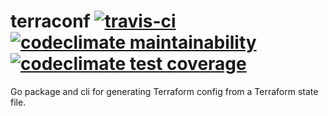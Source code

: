 # terraconf [![travis-ci](https://travis-ci.org/jzbruno/terraconf.svg)](https://travis-ci.org/jzbruno/terraconf) [![codeclimate maintainability](https://api.codeclimate.com/v1/badges/a8355a1720309e1c63c2/maintainability)](https://docs.codeclimate.com/docs/maintainability) [![codeclimate test coverage](https://api.codeclimate.com/v1/badges/a8355a1720309e1c63c2/test_coverage)](https://codeclimate.com/)

Go package and cli for generating Terraform config from a Terraform state file.
